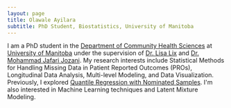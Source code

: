 ```yaml
---
layout: page
title: Olawale Ayilara
subtitle: PhD Student, Biostatistics, University of Manitoba
---
```


I am a PhD student in the [Department of Community Health Sciences](http://umanitoba.ca/faculties/health_sciences/medicine/units/chs/) at [University of Manitoba](http://umanitoba.ca/) under the supervision of [Dr. Lisa Lix](http://home.cc.umanitoba.ca/~lixlm/) and [Dr. Mohammad Jafari Jozani](https://umanitoba.ca/statistics/people/jafari_jozani/). My research interests include Statistical Methods for Handling Missing Data in Patient Reported Outcomes (PROs), Longitudinal Data Analysis, Multi-level Modeling, and Data Visualization. Previously, I explored [Quantile Regression with Nominated Samples](https://onlinelibrary.wiley.com/doi/abs/10.1002/sim.7655). I'm also interested in Machine Learning techniques and Latent Mixture Modeling.




